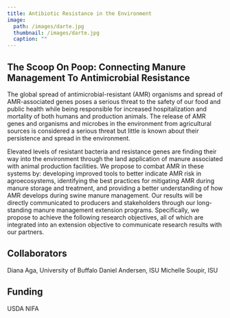 ```yaml
---
title: Antibiotic Resistance in the Environment
image: 
  path: /images/darte.jpg
  thumbnail: /images/darte.jpg
  caption: ""
---
```


## The Scoop On Poop: Connecting Manure Management To Antimicrobial Resistance

The global spread of antimicrobial-resistant (AMR) organisms and spread of AMR-associated genes poses a serious threat to the safety of our food and public health while being responsible for increased hospitalization and mortality of both humans and production animals.  The release of AMR genes and organisms and microbes in the environment from agricultural sources is considered a serious threat but little is known about their persistence and spread in the environment.  


Elevated levels of resistant bacteria and resistance genes are finding their way into the environment through the land application of manure associated with animal production facilities. We propose to combat AMR in these systems by: developing improved tools to better indicate AMR risk in agroecosystems, identifying the best practices for mitigating AMR during manure storage and treatment, and providing a better understanding of how AMR develops during swine manure management. Our results will be directly communicated to producers and stakeholders through our long-standing manure management extension programs. Specifically, we propose to achieve the following research objectives, all of which are integrated into an extension objective to communicate research results with our partners.

## Collaborators 
Diana Aga, University of Buffalo
Daniel Andersen, ISU
Michelle Soupir, ISU

## Funding
USDA NIFA  


